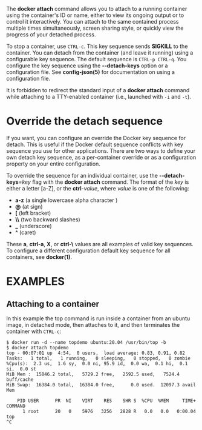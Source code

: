 The **docker attach** command allows you to attach to a running container using
the container's ID or name, either to view its ongoing output or to control it
interactively.  You can attach to the same contained process multiple times
simultaneously, screen sharing style, or quickly view the progress of your
detached process.

To stop a container, use `CTRL-c`. This key sequence sends **SIGKILL** to the
container. You can detach from the container (and leave it running) using a
configurable key sequence. The default sequence is `CTRL-p CTRL-q`. You
configure the key sequence using the **--detach-keys** option or a configuration
file. See **config-json(5)** for documentation on using a configuration file.

It is forbidden to redirect the standard input of a **docker attach** command while
attaching to a TTY-enabled container (i.e., launched with `-i` and `-t`).

# Override the detach sequence

If you want, you can configure an override the Docker key sequence for detach.
This is useful if the Docker default sequence conflicts with key sequence you
use for other applications. There are two ways to define your own detach key
sequence, as a per-container override or as a configuration property on  your
entire configuration.

To override the sequence for an individual container, use the
**--detach-keys**=*key* flag with the **docker attach** command. The format of
the *key* is either a letter [a-Z], or the **ctrl**-*value*, where *value* is one
of the following:

* **a-z** (a single lowercase alpha character )
* **@** (at sign)
* **[** (left bracket)
* **\\\\** (two backward slashes)
* **_** (underscore)
* **^** (caret)

These **a**, **ctrl-a**, **X**, or **ctrl-\\** values are all examples of valid key
sequences. To configure a different configuration default key sequence for all
containers, see **docker(1)**.

# EXAMPLES

## Attaching to a container

In this example the top command is run inside a container from an ubuntu image,
in detached mode, then attaches to it, and then terminates the container
with `CTRL-c`:

    $ docker run -d --name topdemo ubuntu:20.04 /usr/bin/top -b
    $ docker attach topdemo
    top - 00:07:01 up  4:54,  0 users,  load average: 0.83, 0.91, 0.82
    Tasks:   1 total,   1 running,   0 sleeping,   0 stopped,   0 zombie
    %Cpu(s):  2.3 us,  1.6 sy,  0.0 ni, 95.9 id,  0.0 wa,  0.1 hi,  0.1 si,  0.0 st
    MiB Mem :  15846.2 total,   5729.2 free,   2592.5 used,   7524.4 buff/cache
    MiB Swap:  16384.0 total,  16384.0 free,      0.0 used.  12097.3 avail Mem 
    
        PID USER      PR  NI    VIRT    RES    SHR S  %CPU  %MEM     TIME+ COMMAND
          1 root      20   0    5976   3256   2828 R   0.0   0.0   0:00.04 top
    ^C
